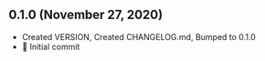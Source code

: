 ## 0.1.0 (November 27, 2020)
- Created VERSION, Created CHANGELOG.md, Bumped to 0.1.0
- 🚀 Initial commit

